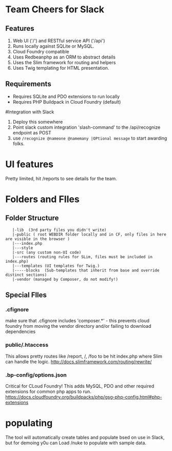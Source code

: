 # Team Cheers for Slack

## Features
1. Web UI ('/') and RESTful  service API ('/api')
1. Runs locally against SQLite or MySQL.
2. Cloud Foundry compatible
1. Uses Redbeanphp as an ORM to abstract details
1. Uses the Slim framework for routing and helpers
1. Uses Twig templating for HTML presentation.

## Requirements
* Requires SQLite and PDO extensions to run locally
* Requires PHP Buildpack in Cloud Foundry (default)

#Integration with Slack
1. Deploy this somewhere
2. Point slack custom integration 'slash-command' to the /api/recognize endpoint as POST
3. use `/recognize @nameone @namemany |OPtional message` to start awarding folks.

# UI features
Pretty limited, hit /reports to see details for the team.


# Folders and FIles

## Folder Structure
```
   |-lib  (3rd party files you didn't write)
   |-public ( root WEBDIR folder locally and in CF, only files in here are visible in the browser )
   |---index.php
   |---style
   |-src (any custom non-UI code)
   |---routes (routing rules for SLim, files must be included in index.php)
   |---templates (UI templates for Twig.)
   |-----blocks  (Sub-templates that inherit from base and override distinct sections)
   |-vendor (managed by Composer, do not modify!)
```


## Special FIles

### .cfignore
make sure that .cfignore includes 'composer.*' - this prevents cloud foundry from moving the vendor directory and/or failing to download dependencies

### public/.htaccess 
This allows pretty routes like /report, /, /foo to be hit index.php where Slim can handle the logic.
http://docs.slimframework.com/routing/rewrite/

### .bp-config/options.json
Critical for CLoud Foundry!
This adds MySQL, PDO and other required extensions for common php apps to run.
https://docs.cloudfoundry.org/buildpacks/php/gsg-php-config.html#php-extensions


# populating

The tool will automatically create tables and populate bsed on use in Slack, but for demoing y0u can Load /nuke to populate with sample data.